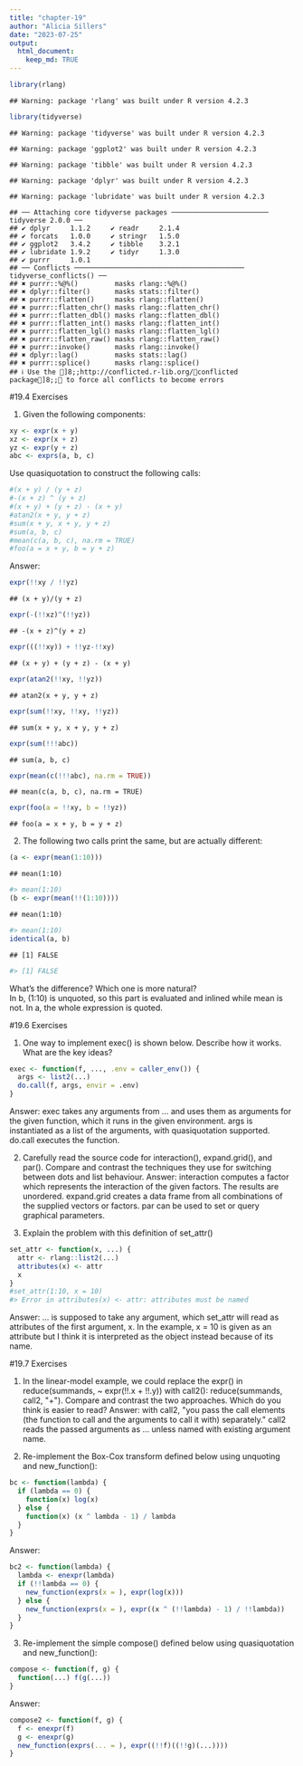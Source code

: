 ```yaml
---
title: "chapter-19"
author: "Alicia Sillers"
date: "2023-07-25"
output: 
  html_document:
    keep_md: TRUE
---
```






```r
library(rlang)
```

```
## Warning: package 'rlang' was built under R version 4.2.3
```

```r
library(tidyverse)
```

```
## Warning: package 'tidyverse' was built under R version 4.2.3
```

```
## Warning: package 'ggplot2' was built under R version 4.2.3
```

```
## Warning: package 'tibble' was built under R version 4.2.3
```

```
## Warning: package 'dplyr' was built under R version 4.2.3
```

```
## Warning: package 'lubridate' was built under R version 4.2.3
```

```
## ── Attaching core tidyverse packages ──────────────────────── tidyverse 2.0.0 ──
## ✔ dplyr     1.1.2     ✔ readr     2.1.4
## ✔ forcats   1.0.0     ✔ stringr   1.5.0
## ✔ ggplot2   3.4.2     ✔ tibble    3.2.1
## ✔ lubridate 1.9.2     ✔ tidyr     1.3.0
## ✔ purrr     1.0.1     
## ── Conflicts ────────────────────────────────────────── tidyverse_conflicts() ──
## ✖ purrr::%@%()         masks rlang::%@%()
## ✖ dplyr::filter()      masks stats::filter()
## ✖ purrr::flatten()     masks rlang::flatten()
## ✖ purrr::flatten_chr() masks rlang::flatten_chr()
## ✖ purrr::flatten_dbl() masks rlang::flatten_dbl()
## ✖ purrr::flatten_int() masks rlang::flatten_int()
## ✖ purrr::flatten_lgl() masks rlang::flatten_lgl()
## ✖ purrr::flatten_raw() masks rlang::flatten_raw()
## ✖ purrr::invoke()      masks rlang::invoke()
## ✖ dplyr::lag()         masks stats::lag()
## ✖ purrr::splice()      masks rlang::splice()
## ℹ Use the ]8;;http://conflicted.r-lib.org/conflicted package]8;; to force all conflicts to become errors
```

#19.4 Exercises

1. Given the following components:

```r
xy <- expr(x + y)
xz <- expr(x + z)
yz <- expr(y + z)
abc <- exprs(a, b, c)
```
Use quasiquotation to construct the following calls:

```r
#(x + y) / (y + z)
#-(x + z) ^ (y + z)
#(x + y) + (y + z) - (x + y)
#atan2(x + y, y + z)
#sum(x + y, x + y, y + z)
#sum(a, b, c)
#mean(c(a, b, c), na.rm = TRUE)
#foo(a = x + y, b = y + z)
```
Answer:

```r
expr(!!xy / !!yz)
```

```
## (x + y)/(y + z)
```

```r
expr(-(!!xz)^(!!yz))  
```

```
## -(x + z)^(y + z)
```

```r
expr(((!!xy)) + !!yz-!!xy)
```

```
## (x + y) + (y + z) - (x + y)
```

```r
expr(atan2(!!xy, !!yz))
```

```
## atan2(x + y, y + z)
```

```r
expr(sum(!!xy, !!xy, !!yz))
```

```
## sum(x + y, x + y, y + z)
```

```r
expr(sum(!!!abc))
```

```
## sum(a, b, c)
```

```r
expr(mean(c(!!!abc), na.rm = TRUE))
```

```
## mean(c(a, b, c), na.rm = TRUE)
```

```r
expr(foo(a = !!xy, b = !!yz))
```

```
## foo(a = x + y, b = y + z)
```


2. The following two calls print the same, but are actually different:

```r
(a <- expr(mean(1:10)))
```

```
## mean(1:10)
```

```r
#> mean(1:10)
(b <- expr(mean(!!(1:10))))
```

```
## mean(1:10)
```

```r
#> mean(1:10)
identical(a, b)
```

```
## [1] FALSE
```

```r
#> [1] FALSE
```
What’s the difference? Which one is more natural?       
In b, (1:10) is unquoted, so this part is evaluated and inlined while mean is not. In a, the whole expression is quoted. 

#19.6 Exercises

1. One way to implement exec() is shown below. Describe how it works. What are the key ideas?

```r
exec <- function(f, ..., .env = caller_env()) {
  args <- list2(...)
  do.call(f, args, envir = .env)
}
```
Answer: exec takes any arguments from ... and uses them as arguments for the given function, which it runs in the given environment. args is instantiated as a list of the arguments, with quasiquotation supported. do.call executes the function.    

2. Carefully read the source code for interaction(), expand.grid(), and par(). Compare and contrast the techniques they use for switching between dots and list behaviour.
Answer: interaction computes a factor which represents the interaction of the given factors. The results are unordered. expand.grid creates a data frame from all combinations of the supplied vectors or factors. par can be used to set or query graphical parameters.   

3. Explain the problem with this definition of set_attr()

```r
set_attr <- function(x, ...) {
  attr <- rlang::list2(...)
  attributes(x) <- attr
  x
}
#set_attr(1:10, x = 10)
#> Error in attributes(x) <- attr: attributes must be named
```
Answer: ... is supposed to take any argument, which set_attr will read as attributes of the first argument, x. In the example, x = 10 is given as an attribute but I think it is interpreted as the object instead because of its name. 

#19.7 Exercises

1. In the linear-model example, we could replace the expr() in reduce(summands, ~ expr(!!.x + !!.y)) with call2(): reduce(summands, call2, "+"). Compare and contrast the two approaches. Which do you think is easier to read?
Answer: with call2, "you pass the call elements (the function to call and the arguments to call it with) separately."  call2 reads the passed arguments as ... unless named with existing argument name.   

2. Re-implement the Box-Cox transform defined below using unquoting and new_function():

```r
bc <- function(lambda) {
  if (lambda == 0) {
    function(x) log(x)
  } else {
    function(x) (x ^ lambda - 1) / lambda
  }
}
```
Answer:

```r
bc2 <- function(lambda) {
  lambda <- enexpr(lambda)
  if (!!lambda == 0) {
    new_function(exprs(x = ), expr(log(x)))
  } else {
    new_function(exprs(x = ), expr((x ^ (!!lambda) - 1) / !!lambda))
  }
}
```

3. Re-implement the simple compose() defined below using quasiquotation and new_function():

```r
compose <- function(f, g) {
  function(...) f(g(...))
}
```
Answer:

```r
compose2 <- function(f, g) {
  f <- enexpr(f)
  g <- enexpr(g)
  new_function(exprs(... = ), expr((!!f)((!!g)(...))))
}
```

